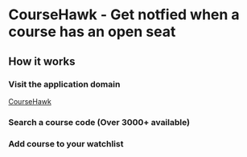  # CourseHawk - Get notfied when a course has an open seat
## How it works 
### Visit the application domain
  [CourseHawk](https://course-hawk.vercel.app/)
### Search a course code (Over 3000+ available)

### Add course to your watchlist

